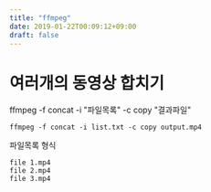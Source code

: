 ```yaml
---
title: "ffmpeg"
date: 2019-01-22T00:09:12+09:00
draft: false
---
```


# 여러개의 동영상 합치기

ffmpeg -f concat -i "파일목록" -c copy "결과파일"

```
ffmpeg -f concat -i list.txt -c copy output.mp4
```

파일목록 형식
```
file 1.mp4
file 2.mp4
file 3.mp4
```